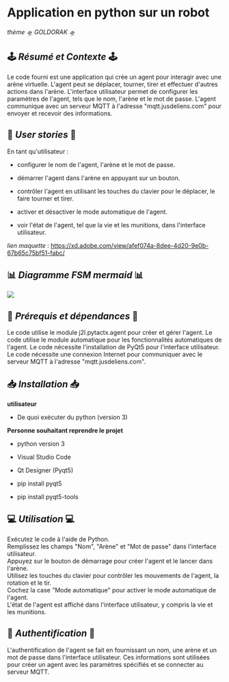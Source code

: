 # Application en python sur un robot 

*thème 🛸 GOLDORAK 🛸*

## 🕹 ***Résumé et Contexte*** 🕹 

Le code fourni est une application qui crée un agent pour interagir avec une arène virtuelle. L'agent peut se déplacer, tourner, tirer et effectuer d'autres actions dans l'arène. L'interface utilisateur permet de configurer les paramètres de l'agent, tels que le nom, l'arène et le mot de passe. L'agent communique avec un serveur MQTT à l'adresse "mqtt.jusdeliens.com" pour envoyer et recevoir des informations.

## 👤 ***User stories*** 👤

En tant qu'utilisateur :

- configurer le nom de l'agent, l'arène et le mot de passe.

- démarrer l'agent dans l'arène en appuyant sur un bouton.

- contrôler l'agent en utilisant les touches du clavier pour le déplacer, le faire tourner et tirer.

- activer et désactiver le mode automatique de l'agent.

- voir l'état de l'agent, tel que la vie et les munitions, dans l'interface utilisateur.

*lien maquette* : https://xd.adobe.com/view/afef074a-8dee-4d20-9e0b-67b65c75bf51-fabc/

## 📊 ***Diagramme FSM mermaid*** 📊

[![](https://mermaid.ink/img/pako:eNqVkktuwjAQhq9izbJKEMSQ16Kr3qC7NlU1IgNYTezUj6gUcZcuyzm4WE2gPEslLFm27P__ZvzLCxirkiAHY9HSg8Cpxjpso0IyP57vXlgY3jNqsXJohZIsZ-8OZcm0k1vN0V0n9ZxXTeMZaT-93AiGbuwkIympFn5hrbtubZTTxgm7s-5MQtr1SpMxKO0_hMmF0WrVsMaJS-dpnxevPCDOTYcO9023JKqK9tnglDbFjGWotWjXK7b-YhWykrQU629NrFFGdIW2NegIv2Ndy7IhbZQ3dfiTvs6NNyZ5hrghyslfYUAANekaRek_12IjLMDOqKYCcr8tUb8VUMil16Gz6nEux5Bb7SgA15SHv_h72KCEfAEfkPO0x0dJ2u8P0oRHPBvGAcwhD9NBj8c8iVIeJX6TLQP4VMoDBr1-lAwzPsrifhJn8Yh3uKfucoKVoeUPSsAFng?type=png)](https://mermaid.live/edit#pako:eNqVkktuwjAQhq9izbJKEMSQ16Kr3qC7NlU1IgNYTezUj6gUcZcuyzm4WE2gPEslLFm27P__ZvzLCxirkiAHY9HSg8Cpxjpso0IyP57vXlgY3jNqsXJohZIsZ-8OZcm0k1vN0V0n9ZxXTeMZaT-93AiGbuwkIympFn5hrbtubZTTxgm7s-5MQtr1SpMxKO0_hMmF0WrVsMaJS-dpnxevPCDOTYcO9023JKqK9tnglDbFjGWotWjXK7b-YhWykrQU629NrFFGdIW2NegIv2Ndy7IhbZQ3dfiTvs6NNyZ5hrghyslfYUAANekaRek_12IjLMDOqKYCcr8tUb8VUMil16Gz6nEux5Bb7SgA15SHv_h72KCEfAEfkPO0x0dJ2u8P0oRHPBvGAcwhD9NBj8c8iVIeJX6TLQP4VMoDBr1-lAwzPsrifhJn8Yh3uKfucoKVoeUPSsAFng)


## 🔗 ***Prérequis et dépendances*** 🔗

Le code utilise le module j2l.pytactx.agent pour créer et gérer l'agent.
Le code utilise le module automatique pour les fonctionnalités automatiques de l'agent.
Le code nécessite l'installation de PyQt5 pour l'interface utilisateur.
Le code nécessite une connexion Internet pour communiquer avec le serveur MQTT à l'adresse "mqtt.jusdeliens.com".

## 📥 ***Installation*** 📥

**utilisateur**

- De quoi exécuter du python (version 3)


**Personne souhaitant reprendre le projet**

- python version 3

- Visual Studio Code

- Qt Designer (Pyqt5)

- pip install pyqt5

- pip install pyqt5-tools

## 💻 ***Utilisation*** 💻

Exécutez le code à l'aide de Python.  
Remplissez les champs "Nom", "Arène" et "Mot de passe" dans l'interface utilisateur.  
Appuyez sur le bouton de démarrage pour créer l'agent et le lancer dans l'arène.  
Utilisez les touches du clavier pour contrôler les mouvements de l'agent, la rotation et le tir.  
Cochez la case "Mode automatique" pour activer le mode automatique de l'agent.  
L'état de l'agent est affiché dans l'interface utilisateur, y compris la vie et les munitions.  

## 🪪 ***Authentification*** 🪪

L'authentification de l'agent se fait en fournissant un nom, une arène et un mot de passe dans l'interface utilisateur. Ces informations sont utilisées pour créer un agent avec les paramètres spécifiés et se connecter au serveur MQTT.



